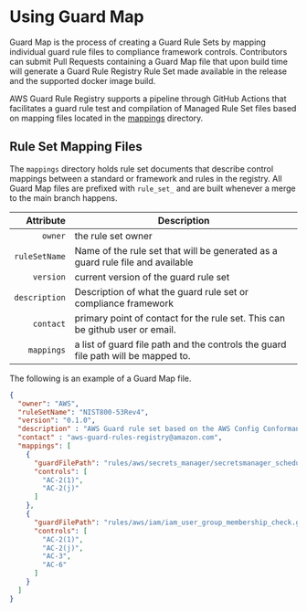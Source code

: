 # Using Guard Map

Guard Map is the process of creating a Guard Rule Sets by mapping individual guard rule files to compliance framework controls. Contributors can submit Pull Requests containing a Guard Map file that upon build time will generate a Guard Rule Registry Rule Set made available in the release and the supported docker image build.


AWS Guard Rule Registry supports a pipeline through GitHub Actions that facilitates a guard rule test and compilation of Managed Rule Set files based on mapping files located in the [mappings](/mappings) directory.

## Rule Set Mapping Files

The `mappings` directory holds rule set documents that describe control mappings between a standard or framework and rules in the registry. All Guard Map files are prefixed with `rule_set_` and are built whenever a merge to the main branch happens.

| **Attribute** | **Description** |
| ------------: | --------------- |
| `owner` | the rule set owner |
| `ruleSetName` | Name of the rule set that will be generated as a guard rule file and available |
| ` version` | current version of the guard rule set |
| `description` | Description of what the guard rule set or compliance framework |
| `contact` | primary point of contact for the rule set. This can be github user or email. |
| `mappings` | a list of guard file path and the controls the guard file path will be mapped to. |

The following is an example of a Guard Map file.

```json
{
  "owner": "AWS",
  "ruleSetName": "NIST800-53Rev4",
  "version": "0.1.0",
  "description" : "AWS Guard rule set based on the AWS Config Conformance Pack for NIST 800-53 revision 4.",
  "contact" : "aws-guard-rules-registry@amazon.com",
  "mappings": [
    {
      "guardFilePath": "rules/aws/secrets_manager/secretsmanager_scheduled_rotation_success_check.guard",
      "controls": [
        "AC-2(1)",
        "AC-2(j)"
      ]
    },
    {
      "guardFilePath": "rules/aws/iam/iam_user_group_membership_check.guard",
      "controls": [
        "AC-2(1)",
        "AC-2(j)",
        "AC-3",
        "AC-6"
      ]
    }
  ]
}
```